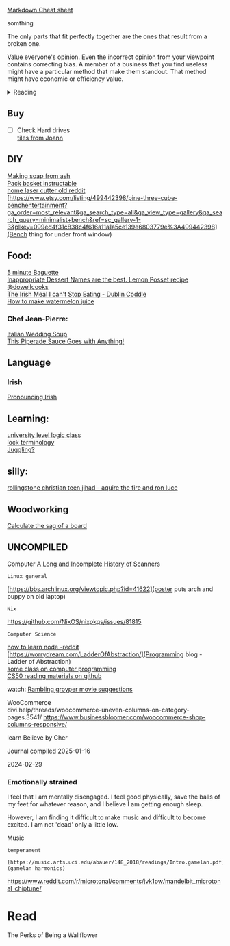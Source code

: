[Markdown Cheat sheet](/test/md_cheat_sheet.md)  

somthing

The only parts that fit perfectly together are the ones that result from a broken one.  
  
Value everyone's opinion.  Even the incorrect opinion from your viewpoint contains correcting bias.  A member of a business that you find useless might have a particular method that make them standout.  That method might have economic or efficiency value.  

<details><summary>Reading</summary>
  
[book on slavery in africa?](https://archive.org/details/wesleyanjuvenil07socigoog/page/n12/mode/2up)  
[cocolate definitions](https://www.global-organics.com/post.php?s=2019-11-22-chocolate-and-cocoa-terms-defined)  
[Sleeping Beauty](https://www.pacifica.edu/wp-content/uploads/2018/08/Vol.2-Archetypal-interpretation-of-sleeping-beauty.pdf)  

</details>

## Buy
- [ ] Check Hard drives  
[tiles from Joann](https://www.joann.com/p/floorpops-12in-x-12in-kikko-peel-stick-floor-tiles-10ct/16814626.html)  


## DIY
[Making soap from ash](https://farmingmybackyard.com/homemade-soap-from-ashes/)  
[Pack basket instructable](https://www.instructables.com/Pack-Basket/)  
[home laser cutter old reddit](https://www.reddit.com/r/lasercutting/comments/qe8nul/what_is_a_good_home_laser_cutter/)  
[https://www.etsy.com/listing/499442398/pine-three-cube-benchentertainment?ga_order=most_relevant&ga_search_type=all&ga_view_type=gallery&ga_search_query=minimalist+bench&ref=sc_gallery-1-3&plkey=099ed4f31c838c4f616a11a1a5ce139e6803779e%3A499442398](Bench thing for under front window)  

## Food:
[5 minute Baguette](https://youtu.be/Z-husjZkxHw?si=aH_DzDBim3uZvWC2)  
[Inappropriate Dessert Names are the best. Lemon Posset recipe @dowellcooks](https://youtu.be/lx9s_wIO284?si=dtoy7kTry-c80kdC)  
[The Irish Meal I can't Stop Eating - Dublin Coddle](https://youtu.be/RllUbQQ5feY?si=7zbp1_zUptDiCGe2)  
[How to make watermelon juice](https://40aprons.com/watermelon-water-recipe/comment-page-1/#comments)  
  
### Chef Jean-Pierre:  
[Italian Wedding Soup](https://youtu.be/q9uEr0xR0ug?si=7yOHnuPL1050xSFj)  
[This Piperade Sauce Goes with Anything!](https://youtu.be/NlUyP5A46g8?si=dbTrA1qukC9MZ72X)  

## Language
### Irish
[Pronouncing Irish](https://daltai.com/marbh-le-tae-agus-marbh-gan-e/) 

## Learning:
[university level logic class](https://www.csm.ornl.gov/~sheldon/ds/)  
[lock terminology](https://www.locksmiths.co.uk/locksmith-terminology-parts-of-locks/)  
[Juggling?](https://www.reddit.com/r/crazysexycool/comments/1bi0ui5/juggling_takes_balls/?utm_source=share&utm_medium=web2x&context=3)  

## silly:
[rollingstone christian teen jihad - aquire the fire and ron luce](https://www.rollingstone.com/culture/culture-features/teenage-holy-war-videos-of-ron-luce-and-evangelical-jihad-231696/)  

## Woodworking  
[Calculate the sag of a board](https://woodbin.com/calcs/sagulator/)  
  
## UNCOMPILED
Computer
[A Long and Incomplete History of Scanners](https://youtu.be/DlgWsFJScU8?si=pr19KzCLeEduoUXA)  

	Linux general
[https://bbs.archlinux.org/viewtopic.php?id=41622](poster puts arch and puppy on old laptop)  

	Nix
https://github.com/NixOS/nixpkgs/issues/81815


	Computer Science
[how to learn node -reddit ](https://www.reddit.com/r/node/comments/uozxa8/how_should_i_start_learning_the_node_js/)  
[https://worrydream.com/LadderOfAbstraction/](Programming blog - Ladder of Abstraction)  
[some class on computer programming](https://github.com/msatul1305/1st-year-study-materials-vssut/tree/master)  
[CS50 reading materials on github](https://github.com/misstong/CS50-Edx/blob/master/programming%20in%20c%20(4th%20edition)%20%20-%20stephen%20g.%20kochan(1).pdf)  


watch:
[Rambling groyper movie suggestions](https://x.com/RamblingGroyper/status/1745559499534970976?s=20)  

WooCommerce  
divi.help/threads/woocommerce-uneven-columns-on-category-pages.3541/
https://www.businessbloomer.com/woocommerce-shop-columns-responsive/

learn Believe by Cher


Journal compiled 2025-01-16



2024-02-29
### Emotionally strained  
I feel that I am mentally disengaged.  I feel good physically, save the balls of my feet for whatever reason, and I believe I am getting enough sleep.  

However, I am finding it difficult to make music and difficult to become excited.  I am not 'dead' only a little low.  

Music


	temperament
		[https://music.arts.uci.edu/abauer/148_2018/readings/Intro.gamelan.pdf](gamelan harmonics)  

https://www.reddit.com/r/microtonal/comments/jvk1pw/mandelbit_microtonal_chiptune/

# Read 
The Perks of Being a Wallflower

